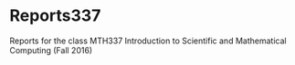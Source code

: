 # Reports337
Reports for the class MTH337 Introduction to Scientific and Mathematical Computing (Fall 2016)
